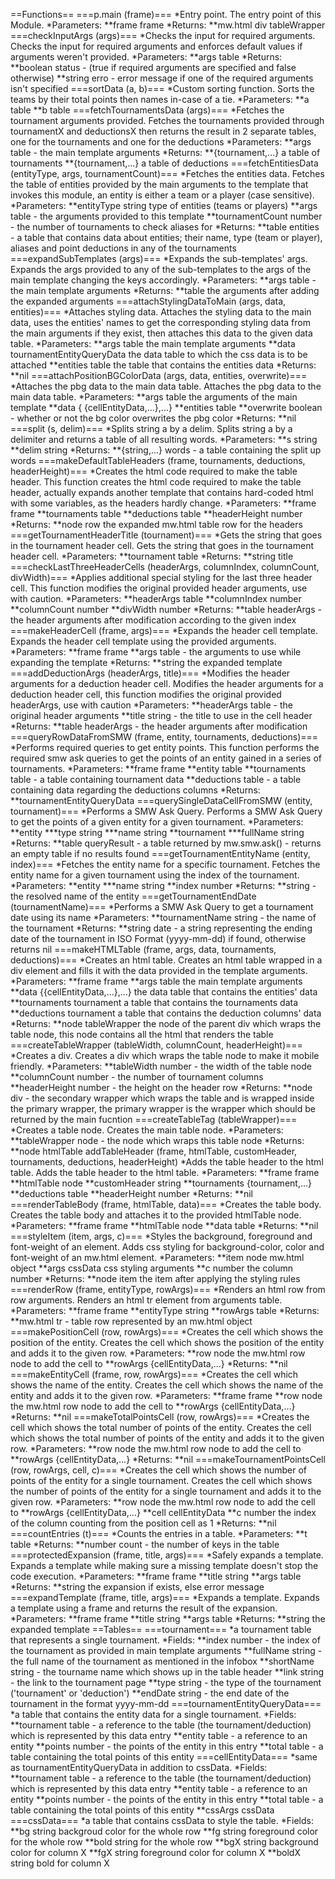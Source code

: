 ==Functions==
===p.main (frame)===
*Entry point. The entry point of this Module.
*Parameters:
**frame frame
*Returns:
**mw.html div tableWrapper 
===checkInputArgs (args)===
*Checks the input for required arguments. Checks the input for required arguments and enforces default values if arguments weren't provided.
*Parameters:
**args table
*Returns:
**boolean status - (true if required arguments are specified and false otherwise)
**string erro - error message if one of the required arguments isn't specified
===sortData (a, b)===
*Custom sorting function. Sorts the teams by their total points then names in-case of a tie.
*Parameters:
**a table
**b table
===fetchTournamentsData (args)===
*Fetches the tournament arguments provided. Fetches the tournaments provided through tournamentX and deductionsX then returns the result in 2 separate tables, one for the tournaments and one for the deductions
*Parameters:
**args table - the main template arguments
*Returns:
**{tournament,...} a table of tournaments
**{tournament,...} a table of deductions
===fetchEntitiesData (entityType, args, tournamentCount)===
*Fetches the entities data. Fetches the table of entities provided by the main arguments to the template that invokes this module, an entity is either a team or a player (case sensitive).
*Parameters:
**entityType string type of entities (teams or players)
**args table - the arguments provided to this template
**tournamentCount number - the number of tournaments to check aliases for
*Returns:
**table entities - a table that contains data about entities; their name, type (team or player), aliases and point deductions in any of the tournaments 
===expandSubTemplates (args)===
*Expands the sub-templates' args. Expands the args provided to any of the sub-templates to the args of the main template changing the keys accordingly.
*Parameters:
**args table - the main template arguments
*Returns:
**table the arguments after adding the expanded arguments 
===attachStylingDataToMain (args, data, entities)===
*Attaches styling data. Attaches the styling data to the main data, uses the entities' names to get the corresponding styling data from the main arguments if they exist, then attaches this data to the given data table.
*Parameters:
**args table the main template arguments
**data tournamentEntityQueryData the data table to which the css data is to be attached
**entities table the table that contains the entities data
*Returns:
**nil 
===attachPositionBGColorData (args, data, entities, overwrite)===
*Attaches the pbg data to the main data table. Attaches the pbg data to the main data table.
*Parameters:
**args table the arguments of the main template
**data { {cellEntityData,...},...}
**entities table
**overwrite boolean - whether or not the bg color overwrites the pbg color
*Returns:
**nil 
===split (s, delim)===
*Splits string a by a delim. Splits string a by a delimiter and returns a table of all resulting words.
*Parameters:
**s string
**delim string
*Returns:
**{string,...} words - a table containing the split up words 
===makeDefaultTableHeaders (frame, tournaments, deductions, headerHeight)===
*Creates the html code required to make the table header. This function creates the html code required to make the table header, actually expands another template that contains hard-coded html with some variables, as the headers hardly change.
*Parameters:
**frame frame
**tournaments table
**deductions table
**headerHeight number
*Returns:
**node row the expanded mw.html table row for the headers 
===getTournamentHeaderTitle (tournament)===
*Gets the string that goes in the tournament header cell. Gets the string that goes in the tournament header cell.
*Parameters:
**tournament table
*Returns:
**string title 
===checkLastThreeHeaderCells (headerArgs, columnIndex, columnCount, divWidth)===
*Applies additional special styling for the last three header cell. This function modifies the original provided header arguments, use with caution.
*Parameters:
**headerArgs table
**columnIndex number
**columnCount number
**divWidth number
*Returns:
**table headerArgs - the header arguments after modification according to the given index 
===makeHeaderCell (frame, args)===
*Expands the header cell template. Expands the header cell template using the provided arguments.
*Parameters:
**frame frame
**args table - the arguments to use while expanding the template
*Returns:
**string the expanded template 
===addDeductionArgs (headerArgs, title)===
*Modifies the header arguments for a deduction header cell. Modifies the header arguments for a deduction header cell, this function modifies the original provided headerArgs, use with caution
*Parameters:
**headerArgs table - the original header arguments
**title string - the title to use in the cell header
*Returns:
**table headerArgs - the header arguments after modification 
===queryRowDataFromSMW (frame, entity, tournaments, deductions)===
*Performs required queries to get entity points. This function performs the required smw ask queries to get the points of an entity gained in a series of tournaments.
*Parameters:
**frame frame
**entity table
**tournaments table - a table containing tournament data
**deductions table - a table containing data regarding the deductions columns
*Returns:
**tournamentEntityQueryData 
===querySingleDataCellFromSMW (entity, tournament)===
*Performs a SMW Ask Query. Performs a SMW Ask Query to get the points of a given entity for a given tournament.
*Parameters:
**entity
***type string
***name string
**tournament
***fullName string
*Returns:
**table queryResult - a table returned by mw.smw.ask() - returns an empty table if no results found 
===getTournamentEntityName (entity, index)===
*Fetches the entity name for a specific tournament. Fetches the entity name for a given tournament using the index of the tournament.
*Parameters:
**entity
***name string
**index number
*Returns:
**string - the resolved name of the entity 
===getTournamentEndDate (tournamentName)===
*Performs a SMW Ask Query to get a tournament date using its name
*Parameters:
**tournamentName string - the name of the tournament
*Returns:
**string date - a string representing the ending date of the tournament in ISO Format (yyyy-mm-dd) if found, otherwise returns nil 
===makeHTMLTable (frame, args, data, tournaments, deductions)===
*Creates an html table. Creates an html table wrapped in a div element and fills it with the data provided in the template arguments.
*Parameters:
**frame frame
**args table the main template arguments
**data {{cellEntityData,...},...} the data table that contains the entities' data
**tournaments tournament a table that contains the tournaments data
**deductions tournament a table that contains the deduction columns' data
*Returns:
**node tableWrapper the node of the parent div which wraps the table node, this node contains all the html that renders the table 
===createTableWrapper (tableWidth, columnCount, headerHeight)===
*Creates a div. Creates a div which wraps the table node to make it mobile friendly.
*Parameters:
**tableWidth number - the width of the table node
**columnCount number - the number of tournament columns
**headerHeight number - the height on the header row
*Returns:
**node div - the secondary wrapper which wraps the table and is wrapped inside the primary wrapper, the primary wrapper is the wrapper which should be returned by the main fucntion 
===createTableTag (tableWrapper)===
*Creates a table node. Creates the main table node.
*Parameters:
**tableWrapper node - the node which wraps this table node
*Returns:
**node htmlTable 
addTableHeader (frame, htmlTable, customHeader, tournaments, deductions, headerHeight)
*Adds the table header to the html table. Adds the table header to the html table.
*Parameters:
**frame frame
**htmlTable node
**customHeader string
**tournaments {tournament,...}
**deductions table
**headerHeight number
*Returns:
**nil 
===renderTableBody (frame, htmlTable, data)===
*Creates the table body. Creates the table body and attaches it to the provided htmlTable node.
*Parameters:
**frame frame
**htmlTable node
**data table
*Returns:
**nil 
===styleItem (item, args, c)===
*Styles the background, foreground and font-weight of an element. Adds css styling for background-color, color and font-weight of an mw.html element.
*Parameters:
**item node mw.html object
**args cssData css styling arguments
**c number the column number
*Returns:
**node item the item after applying the styling rules 
===renderRow (frame, entityType, rowArgs)===
*Renders an html row from row arguments. Renders an html tr element from arguments table.
*Parameters:
**frame frame
**entityType string
**rowArgs table
*Returns:
**mw.html tr - table row represented by an mw.html object 
===makePositionCell (row, rowArgs)===
*Creates the cell which shows the position of the entity. Creates the cell which shows the position of the entity and adds it to the given row.
*Parameters:
**row node the mw.html row node to add the cell to
**rowArgs {cellEntityData,...}
*Returns:
**nil 
===makeEntityCell (frame, row, rowArgs)===
*Creates the cell which shows the name of the entity. Creates the cell which shows the name of the entity and adds it to the given row.
*Parameters:
**frame frame
**row node the mw.html row node to add the cell to
**rowArgs {cellEntityData,...}
*Returns:
**nil 
===makeTotalPointsCell (row, rowArgs)===
*Creates the cell which shows the total number of points of the entity. Creates the cell which shows the total number of points of the entity and adds it to the given row.
*Parameters:
**row node the mw.html row node to add the cell to
**rowArgs {cellEntityData,...}
*Returns:
**nil 
===makeTournamentPointsCell (row, rowArgs, cell, c)===
*Creates the cell which shows the number of points of the entity for a single tournament. Creates the cell which shows the number of points of the entity for a single tournament and adds it to the given row.
*Parameters:
**row node the mw.html row node to add the cell to
**rowArgs {cellEntityData,...}
**cell cellEntityData
**c number the index of the column counting from the position cell as 1
*Returns:
**nil 
===countEntries (t)===
*Counts the entries in a table.
*Parameters:
**t table
*Returns:
**number count - the number of keys in the table 
===protectedExpansion (frame, title, args)===
*Safely expands a template. Expands a template while making sure a missing template doesn't stop the code execution.
*Parameters:
**frame frame
**title string
**args table
*Returns:
**string the expansion if exists, else error message 
===expandTemplate (frame, title, args)===
*Expands a template. Expands a template using a frame and returns the result of the expansion.
*Parameters:
**frame frame
**title string
**args table
*Returns:
**string the expanded template 
==Tables==
===tournament===
*a tournament table that represents a single tournament.
*Fields:
**index number - the index of the tournament as provided in main template arguments
**fullName string - the full name of the tournament as mentioned in the infobox
**shortName string - the tourname name which shows up in the table header
**link string - the link to the tournament page
**type string - the type of the tournament ('tournament' or 'deduction')
**endDate string - the end date of the tournament in the format yyyy-mm-dd
===tournamentEntityQueryData===
*a table that contains the entity data for a single tournament.
*Fields:
**tournament table - a reference to the table (the tournament/deduction) which is represented by this data entry
**entity table - a reference to an entity
**points number - the points of the entity in this entry
**total table - a table containing the total points of this entity
===cellEntityData===
*same as tournamentEntityQueryData in addition to cssData.
*Fields:
**tournament table - a reference to the table (the tournament/deduction) which is represented by this data entry
**entity table - a reference to an entity
**points number - the points of the entity in this entry
**total table - a table containing the total points of this entity
**cssArgs cssData
===cssData===
*a table that contains cssData to style the table.
*Fields:
**bg string backgroud color for the whole row
**fg string foreground color for the whole row
**bold string for the whole row
**bgX string background color for column X
**fgX string foreground color for column X
**boldX string bold for column X